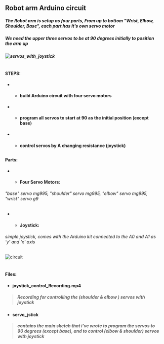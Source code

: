##  Robot arm Arduino circuit
##### The Robot arm is setup as four parts, From up to bottom "Wrist, Elbow, Shoulder, Base", each part has it's own servo motor 
##### We need the upper three servos to be at 90 degrees initially to position the arm up

##### ![servos_with_joystick](https://user-images.githubusercontent.com/49666154/127266428-9e9b8bb4-2fd6-4ac9-b997-314c87fe5f0f.jpeg)
#
#### STEPS:
- - #### build Arduino circuit with four servo motors 
- - #### program all servos to start at 90 as the initial position (except base)
- - #### control servos by A changing resistance (joystick)
 ##
#### Parts:
- - #### Four Servo Motors: 
 ###### "base" servo mg995, "shoulder" servo mg995, "elbow" servo mg995, "wrist" servo g9
- - #### Joystick: 
 ###### simple joystick, comes with the Arduino kit connected to the A0 and A1 as 'y' and 'x' axis
![circuit](https://user-images.githubusercontent.com/49666154/127266488-fc4c3b7b-79ad-478b-b42a-12b9e5feaa0a.jpeg)
#
#### Files:
- #### joystick_control_Recording.mp4
 > ##### Recording for controlling the (shoulder & elbow ) servos with joystick
- #### servo_jstick
> ##### contains the main sketch that i've wrote to program the servos to 90 degrees (except base), and to control (elbow & shoulder) servos with joystick 


  

